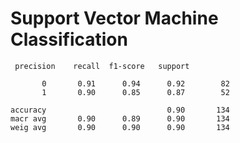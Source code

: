# Support Vector Machine Classification


     precision    recall  f1-score   support

           0       0.91      0.94      0.92        82
           1       0.90      0.85      0.87        52

    accuracy                           0.90       134
    macr avg       0.90      0.89      0.90       134
    weig avg       0.90      0.90      0.90       134
